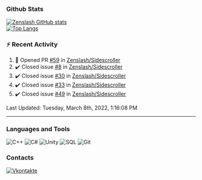 ### Github Stats
[![Zenslash GitHub stats](https://github-readme-stats.vercel.app/api?username=zenslash&theme=tokyonight&count_private=false&show_icons=true)](https://github.com/zenslash)<br>
[![Top Langs](https://github-readme-stats.vercel.app/api/top-langs/?username=zenslash&theme=tokyonight&hide=html,css,cmake,javascript)](https://github.com/zenslash)

### :zap: Recent Activity

<!--RECENT_ACTIVITY:start-->
1. 💪 Opened PR [#59](https://github.com/Zenslash/Sidescroller/pull/59) in [Zenslash/Sidescroller](https://github.com/Zenslash/Sidescroller)
2. ✔️ Closed issue [#8](https://github.com/Zenslash/Sidescroller/issues/8) in [Zenslash/Sidescroller](https://github.com/Zenslash/Sidescroller)
3. ✔️ Closed issue [#30](https://github.com/Zenslash/Sidescroller/issues/30) in [Zenslash/Sidescroller](https://github.com/Zenslash/Sidescroller)
4. ✔️ Closed issue [#33](https://github.com/Zenslash/Sidescroller/issues/33) in [Zenslash/Sidescroller](https://github.com/Zenslash/Sidescroller)
5. ✔️ Closed issue [#49](https://github.com/Zenslash/Sidescroller/issues/49) in [Zenslash/Sidescroller](https://github.com/Zenslash/Sidescroller)
<!--RECENT_ACTIVITY:end-->

<!--RECENT_ACTIVITY:last_update-->
Last Updated: Tuesday, March 8th, 2022, 1:16:08 PM
<!--RECENT_ACTIVITY:last_update_end-->

---

### Languages and Tools
![C++](https://img.shields.io/badge/-C++-15130A?style=for-the-badge&logo=c&logoColor=458EC6)
![C#](https://img.shields.io/badge/C%23-15130A?style=for-the-badge&logo=c-sharp&logoColor=50D941)
![Unity](https://img.shields.io/badge/Unity-15130A?style=for-the-badge&logo=unity&logoColor=white)
![SQL](https://img.shields.io/badge/MySQL-15130A?style=for-the-badge&logo=mysql&logoColor=DB0F0F)
![Git](https://img.shields.io/badge/Git-15130A?style=for-the-badge&logo=git&logoColor=ED7373)

### Contacts
[![Vkontakte](https://img.shields.io/badge/-Vkontakte-15130A?style=for-the-badge&logo=Vk&logoColor=4F7DB3)](https://vk.com/zenslash)
